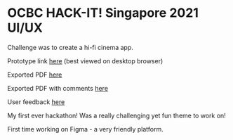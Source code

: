 # OCBC HACK-IT! Singapore 2021 UI/UX

Challenge was to create a hi-fi cinema app.

Prototype link [here](https://www.figma.com/proto/luD355mo1RXupKNIbY9aPf/SEENIMA?node-id=13%3A120&scaling=scale-down&page-id=0%3A1&starting-point-node-id=13%3A113) (best viewed on desktop browser)

Exported PDF [here](https://drive.google.com/file/d/1vF1Te2LSICziJOoT5PCf5WTenOj1BYAg/view?usp=sharing)

Exported PDF with comments [here](https://drive.google.com/file/d/1OIQwFgpccUx5-Du3OTD6MWprI3ZRZDWg/view?usp=sharing)

User feedback [here](https://drive.google.com/file/d/1bnVImYQyeWTCgfyb18O32_IaZ7gwUsBT/view?usp=sharing)


My first ever hackathon!
Was a really challenging yet fun theme to work on!

First time working on Figma - a very friendly platform.
